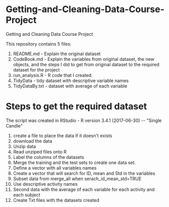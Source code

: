 # Getting-and-Cleaning-Data-Course-Project
Getting and Cleaning Data Course Project

This repository contains 5 files:
1. README.md - Explain the original dataset
2. CodeBook.md - Explain the variables from original dataset, the new objects, and the steps I did to get from original dataset to the required dataset for the project
3. run_analysis.R - R code that I created.
4. TidyData - tidy dataset with descriptive variable names
5. TidyDataBy.txt - dataset with average of each variable 

  Steps to get the required dataset
  =============================
  The script was created in RStudio - R version 3.4.1 (2017-06-30) -- "Single Candle"
  
1. create a file to place the data if it doesn't exists
2. download the data
3. Unzip data
4. Read unziped files onto R
5. Label the columns of the datasets
6. Merge the training and the test sets to create one data set.  
7. Define a vector with all variables names  
8. Create a vector that will search for ID, mean and Std in the variables
9. Subset data from merge_all when serach_id_mean_std=TRUE
10. Use descriptive activity names     
11. Second data with the average of each variable for each activity and each subject 
12. Create Txt files with the datasets created
